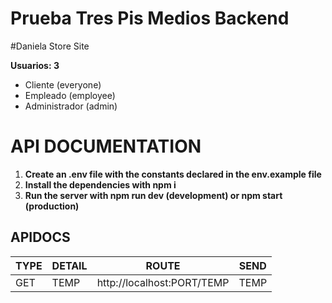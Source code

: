 # Prueba Tres Pis Medios Backend
#Daniela Store Site

**Usuarios: 3**

- Cliente (everyone)
- Empleado (employee)
- Administrador (admin)

# API DOCUMENTATION

1. **Create an .env file with the constants declared in the env.example file**
2. **Install the dependencies with npm i**
3. **Run the server with npm run dev (development) or npm start (production)**

## APIDOCS

| TYPE   | DETAIL         | ROUTE                                  | SEND                                                              |
| ------ | -------------- | -------------------------------------- | ----------------------------------------------------------------- |
| GET    | TEMP           | http://localhost:PORT/TEMP             | TEMP                                                              |